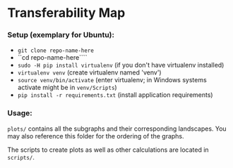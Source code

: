 # Transferability Map
### Setup (exemplary for Ubuntu): 
* ``git clone repo-name-here``
* ``cd repo-name-here````
* ``sudo -H pip install virtualenv`` (if you don't have virtualenv installed)
* ``virtualenv venv`` (create virtualenv named 'venv')
* ``source venv/bin/activate`` (enter virtualenv; in Windows systems activate might be in ``venv/Scripts``)
* ``pip install -r requirements.txt`` (install application requirements)

### Usage:
``plots/`` contains all the subgraphs and their corresponding landscapes.
You may also reference this folder for the ordering of the graphs.

The scripts to create plots as well as other calculations are located in ``scripts/``.
